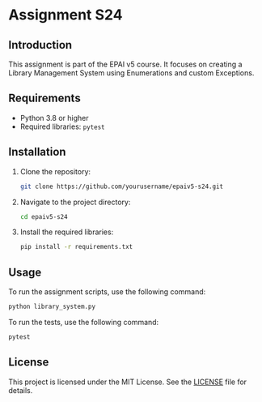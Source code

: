 # Assignment S24

## Introduction
This assignment is part of the EPAI v5 course. It focuses on creating a Library Management System using Enumerations and custom Exceptions.

## Requirements
- Python 3.8 or higher
- Required libraries: `pytest`

## Installation
1. Clone the repository:
    ```bash
    git clone https://github.com/yourusername/epaiv5-s24.git
    ```
2. Navigate to the project directory:
    ```bash
    cd epaiv5-s24
    ```
3. Install the required libraries:
    ```bash
    pip install -r requirements.txt
    ```

## Usage
To run the assignment scripts, use the following command:
```bash
python library_system.py
```
To run the tests, use the following command:
```bash
pytest
```

## License
This project is licensed under the MIT License. See the [LICENSE](LICENSE) file for details.
